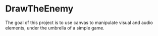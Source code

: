# DrawTheEnemy
The goal of this project is to use canvas to manipulate visual and audio elements, under the umbrella of a simple game.
